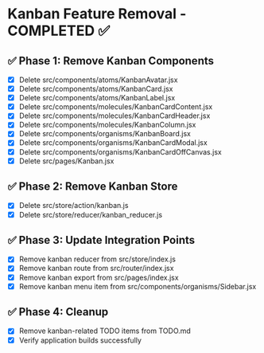# Kanban Feature Removal - COMPLETED ✅

## ✅ Phase 1: Remove Kanban Components
- [x] Delete src/components/atoms/KanbanAvatar.jsx
- [x] Delete src/components/atoms/KanbanCard.jsx
- [x] Delete src/components/atoms/KanbanLabel.jsx
- [x] Delete src/components/molecules/KanbanCardContent.jsx
- [x] Delete src/components/molecules/KanbanCardHeader.jsx
- [x] Delete src/components/molecules/KanbanColumn.jsx
- [x] Delete src/components/organisms/KanbanBoard.jsx
- [x] Delete src/components/organisms/KanbanCardModal.jsx
- [x] Delete src/components/organisms/KanbanCardOffCanvas.jsx
- [x] Delete src/pages/Kanban.jsx

## ✅ Phase 2: Remove Kanban Store
- [x] Delete src/store/action/kanban.js
- [x] Delete src/store/reducer/kanban_reducer.js

## ✅ Phase 3: Update Integration Points
- [x] Remove kanban reducer from src/store/index.js
- [x] Remove kanban route from src/router/index.jsx
- [x] Remove kanban export from src/pages/index.jsx
- [x] Remove kanban menu item from src/components/organisms/Sidebar.jsx

## ✅ Phase 4: Cleanup
- [x] Remove kanban-related TODO items from TODO.md
- [x] Verify application builds successfully
